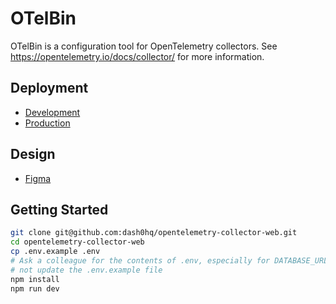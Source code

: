 # OTelBin

OTelBin is a configuration tool for OpenTelemetry collectors. See https://opentelemetry.io/docs/collector/ for more information.

## Deployment

 - [Development](https://otelbin.vercel.app)
 - [Production](https://www.otelbin.com)

## Design

 - [Figma](https://www.figma.com/file/XQbqQZ36hR9huEVadq56jX/Otelbin?type=design&node-id=656-7328&mode=design&t=e7d3LTDfSdyxEb7a-0)

## Getting Started

```sh
git clone git@github.com:dash0hq/opentelemetry-collector-web.git
cd opentelemetry-collector-web
cp .env.example .env
# Ask a colleague for the contents of .env, especially for DATABASE_URL as it contains secrets. Do 
# not update the .env.example file
npm install
npm run dev
```


